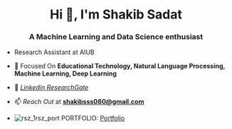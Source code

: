 <h1 align="center">Hi 👋, I'm Shakib Sadat</h1>
<h3 align="center">A Machine Learning and Data Science enthusiast</h3>

- Research Assistant at AIUB
- 🌱 Focused On **Educational Technology, Natural Language Processing, Machine Learning, Deep Learning**
- 🌱 <a href="https://www.linkedin.com/in/shakib-sadat-shanto-22b982211/"><em> Linkedin </em></a> <a href="https://www.researchgate.net/profile/Shakib-Shanto"><em> ResearchGate </em></a>
- 📫 *Reach Out* at **shakibsss080@gmail.com**

- ![rsz_1rsz_port](https://user-images.githubusercontent.com/62327880/209584295-7d812b63-f0f5-4c60-96d5-4dda01bd34d1.png) PORTFOLIO: <a href= "https://shakib-sadat.github.io/Portfolio/" target="_blank" > Portfolio </a> 



